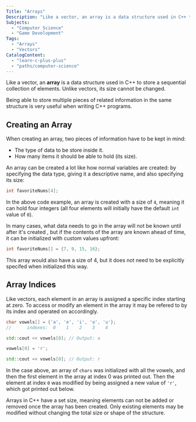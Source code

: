 ```yaml
---
Title: "Arrays"
Description: "Like a vector, an array is a data structure used in C++ to store a sequential collection of elements. Unlike vectors, its size cannot be changed. Being able to store multiple pieces of related information in the same structure is very useful when writing C++ programs. When creating an array, have to be kept in mind: The type of data to be store inside it and hoow many items it should be able to hold (its size). An array can be created a lot like how normal variables are created: by specifying the data type, giving it a descriptive name, and also specifying its size"
Subjects:
  - "Computer Science"
  - "Game Development"
Tags:
  - "Arrays"
  - "Vectors"
CatalogContent:
  - "learn-c-plus-plus"
  - "paths/computer-science"
---
```


Like a vector, an **array** is a data structure used in C++ to store a sequential collection of elements. Unlike vectors, its size cannot be changed.

Being able to store multiple pieces of related information in the same structure is very useful when writing C++ programs.

## Creating an Array

When creating an array, two pieces of information have to be kept in mind:

- The type of data to be store inside it.
- How many items it should be able to hold (its size).

An array can be created a lot like how normal variables are created: by specifying the data type, giving it a descriptive name, and also specifying its size:

```cpp
int favoriteNums[4];
```

In the above code example, an array is created with a size of `4`, meaning it can hold four integers (all four elements will initially have the default `int` value of `0`).

In many cases, what data needs to go in the array will not be known until after it's created , but if the contents of the array are known ahead of time, it can be initialized with custom values upfront:

```cpp
int favoriteNums[] = {7, 9, 15, 16};
```

This array would also have a size of 4, but it does not need to be explicitly specifed when initialized this way.

## Array Indices

Like vectors, each element in an array is assigned a specific index starting at zero. To access or modify an element in the array it may be refered to by its index and operated on accordingly.

```cpp
char vowels[] = {'a', 'e', 'i', 'o', 'u'};
//      indexes:  0    1    2    3    4

std::cout << vowels[0]; // Output: a

vowels[0] = 'r';

std::cout << vowels[0]; // Output: r
```

In the case above, an array of `chars` was initialized with all the vowels, and then the first element in the array at index 0 was printed out. Then the element at index `0` was modified by being assigned a new value of `'r'`, which got printed out below.

Arrays in C++ have a set size, meaning elements can not be added or removed once the array has been created. Only existing elements may be modified without changing the total size or shape of the structure.
